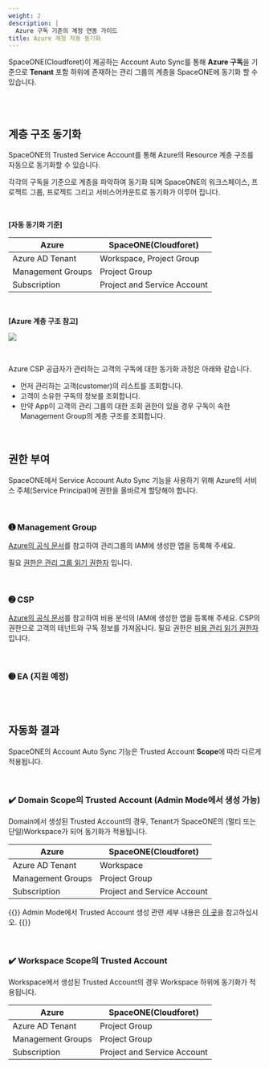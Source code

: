 ```yaml
---
weight: 2
description: |
  Azure 구독 기준의 계정 연동 가이드
title: Azure 계정 자동 동기화
---
```


SpaceONE(Cloudforet)이 제공하는 Account Auto Sync를 통해 **Azure 구독**을 기준으로 **Tenant** 포함 하위에 존재하는 관리 그룹의 계층을 SpaceONE에 동기화 할 수 있습니다.

<br> <br>

## 계층 구조 동기화

SpaceONE의 Trusted Service Account를 통해 Azure의 Resource 계층 구조를 자동으로 동기화할 수 있습니다.

각각의 구독을 기준으로 계층을 파악하여 동기화 되며 SpaceONE의 워크스페이스, 프로젝트 그룹, 프로젝트 그리고 서비스어카운트로 동기화가 이루어 집니다.

 <br>

**\[자동 동기화 기준]**

| Azure             | SpaceONE(Cloudforet)        |
| ----------------- | --------------------------- |
| Azure AD Tenant   | Workspace, Project Group    |
| Management Groups | Project Group               |
| Subscription      | Project and Service Account |

<br>

**\[Azure 계층 구조 참고]**

![](/guides/service_account/azure-account.png)

<br> 

Azure CSP 공급자가 관리하는 고객의 구독에 대한 동기화 과정은 아래와 같습니다.

* 먼저 관리하는 고객(customer)의 리스트를 조회합니다.
* 고객이 소유한 구독의 정보를 조회합니다.
* 만약 App이 고객의 관리 그룹의 대한 조회 권한이 있을 경우 구독이 속한 Management Group의 계층 구조를 조회합니다.

<br> 

## 권한 부여

SpaceONE에서 Service Account Auto Sync 기능을 사용하기 위해 Azure의 서비스 주체(Service Principal)에 권한을 올바르게 할당해야 합니다.

<br> 

### ➊ Management Group

[Azure의 공식 문서](https://learn.microsoft.com/en-us/azure/role-based-access-control/role-assignments-portal?tabs=delegate-condition)를 참고하여 관리그룹의 IAM에 생성한 앱을 등록해 주세요.

필요 [권한은 관리 그룹 읽기 권한자](https://learn.microsoft.com/en-us/azure/role-based-access-control/built-in-roles/management-and-governance#management-group-reader) 입니다.

<br> 

### ➋ CSP

[Azure의 공식 문서](https://learn.microsoft.com/en-us/azure/cost-management-billing/manage/understand-mca-roles#manage-billing-roles-in-the-azure-portal)를 참고하여 비용 분석의 IAM에 생성한 앱을 등록해 주세요. CSP의 권한으로 고객의 테넌트와 구독 정보를 가져옵니다.
필요 권한은 [비용 관리 읽기 권한자](https://learn.microsoft.com/en-us/azure/role-based-access-control/built-in-roles/management-and-governance#cost-management-reader) 입니다.

<br> 

### ➌ EA (지원 예정)

<br> <br>

## 자동화 결과

SpaceONE의 Account Auto Sync 기능은 Trusted Account **Scope**에 따라 다르게 적용됩니다.

<br> 

### ✔️ Domain Scope의 Trusted Account (Admin Mode에서 생성 가능)

Domain에서 생성된 Trusted Account의 경우, Tenant가 SpaceONE의 (멀티 또는 단일)Workspace가 되어 동기화가 적용됩니다.

| Azure             | SpaceONE(Cloudforet)        |
| ----------------- | --------------------------- |
| Azure AD Tenant   | Workspace                   |
| Management Groups | Project Group               |
| Subscription      | Project and Service Account |

{{<alert>}}
Admin Mode에서 Trusted Account 생성 관련 세부 내용은 [이 곳](/ko/docs/guides/admin-mode/service-account/)을 참고하십시오.
{{</alert>}}

<br> 

### ✔️ Workspace Scope의 Trusted Account

Workspace에서 생성된 Trusted Account의 경우 Workspace 하위에 동기화가 적용됩니다.

| Azure             | SpaceONE(Cloudforet)        |
| ----------------- | --------------------------- |
| Azure AD Tenant   | Project Group               |
| Management Groups | Project Group               |
| Subscription      | Project and Service Account |
